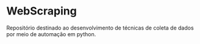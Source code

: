 # WebScraping
Repositório destinado ao desenvolvimento de técnicas de coleta de dados por meio de automação em python.
